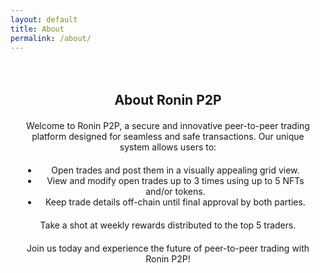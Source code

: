 ```yaml
---
layout: default
title: About
permalink: /about/
---
```


<div class="about-container">
    <h2>About Ronin P2P</h2>
    <p>Welcome to Ronin P2P, a secure and innovative peer-to-peer trading platform designed for seamless and safe transactions. Our unique system allows users to:</p>
    <ul>
        <li>Open trades and post them in a visually appealing grid view.</li>
        <li>View and modify open trades up to 3 times using up to 5 NFTs and/or tokens.</li>
        <li>Keep trade details off-chain until final approval by both parties.</li>
    </ul>
    <p>Take a shot at weekly rewards distributed to the top 5 traders.</p>
    <p>Join us today and experience the future of peer-to-peer trading with Ronin P2P!</p>
</div>

<style>
    .about-container {
        text-align: center;
        max-width: 800px;
        margin: 0 auto;
        padding: 20px;
    }
    .about-container h2 {
        margin-bottom: 20px;
    }
    .about-container p, .about-container ul {
        margin-bottom: 20px;
    }
</style>
